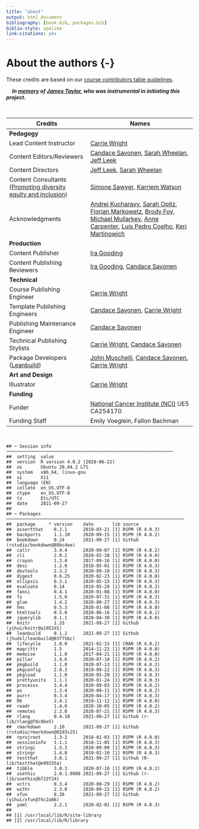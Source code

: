 ```yaml
---
title: "about"
output: html_document
bibliography: [book.bib, packages.bib]
biblio-style: apalike
link-citations: yes
---
```


# About the authors {-}



These credits are based on our [course contributors table guidelines](https://github.com/jhudsl/DaSL_Course_Template_Bookdown/wiki/How-to-give-credits).  
 
&nbsp;
&nbsp;
***In [memory](https://galaxyproject.org/jxtx/) of [James Taylor](https://genomebiology.biomedcentral.com/articles/10.1186/s13059-020-02016-0), who was instrumental in initiating this project.***

&nbsp;


|Credits|Names| 
|-------|-----|
|**Pedagogy**||
|Lead Content Instructor|[Carrie Wright](https://carriewright11.github.io)|
|Content Editors/Reviewers|[Candace Savonen](https://www.cansavvy.com/), [Sarah Wheelan](https://www.hopkinsmedicine.org/profiles/details/sarah-wheelan), [Jeff Leek](https://jtleek.com/)|
|Content Directors| [Jeff Leek](https://jtleek.com/), [Sarah Wheelan](https://www.hopkinsmedicine.org/profiles/details/sarah-wheelan)|
|Content Consultants ([Promoting diversity equity and inclusion](https://jhudatascience.org/ITCR_Cancer_Research_Leadership/promoting-diversity-equity-and-inclusion.html))| [Simone Sawyer](https://www.linkedin.com/in/simone-sawyer-msph-1a3b81110/), [Karriem Watson](https://www.linkedin.com/in/karriem-watson-10361035/)|
|Acknowledgments |[Andrei Kucharavy](https://twitter.com/andrei_chiffa/status/1375449259831595008?ref_src=twsrc%5Etfw%7Ctwcamp%5Etweetembed%7Ctwterm%5E1375449259831595008%7Ctwgr%5E%7Ctwcon%5Es1_c10&ref_url=http%3A%2F%2F127.0.0.1%3A4015%2Fabout-the-authors.html), [Sarah Opitz](https://twitter.com/sl_opitz/status/1375385114859933696?ref_src=twsrc%5Etfw%7Ctwcamp%5Etweetembed%7Ctwterm%5E1375385114859933696%7Ctwgr%5E%7Ctwcon%5Es1_c10&ref_url=http%3A%2F%2F127.0.0.1%3A4015%2Fabout-the-authors.html), [Florian Markowetz](https://twitter.com/markowetzlab/status/1374795012173656064?ref_src=twsrc%5Etfw%7Ctwcamp%5Etweetembed%7Ctwterm%5E1374795012173656064%7Ctwgr%5E%7Ctwcon%5Es1_c10&ref_url=http%3A%2F%2F127.0.0.1%3A4015%2Fabout-the-authors.html), [Brody Foy](https://twitter.com/foy_brody/status/1374799432445739010?ref_src=twsrc%5Etfw%7Ctwcamp%5Etweetembed%7Ctwterm%5E1374799432445739010%7Ctwgr%5E%7Ctwcon%5Es1_c10&ref_url=http%3A%2F%2F127.0.0.1%3A4015%2Fabout-the-authors.html), [Michael Mullarkey](https://twitter.com/mcmullarkey/status/1374838375031656456?ref_src=twsrc%5Etfw%7Ctwcamp%5Etweetembed%7Ctwterm%5E1374838375031656456%7Ctwgr%5E%7Ctwcon%5Es1_c10&ref_url=https%3A%2F%2Fpublish.twitter.com%2F%3Fquery%3Dhttps3A2F2Ftwitter.com2Fmcmullarkey2Fstatus2F1374838375031656456widget%3DTweet), [Anne Carpenter](https://twitter.com/DrAnneCarpenter/status/1375383099782139907?ref_src=twsrc%5Etfw%7Ctwcamp%5Etweetembed%7Ctwterm%5E1375383099782139907%7Ctwgr%5E%7Ctwcon%5Es1_c10&ref_url=https%3A%2F%2Fpublish.twitter.com%2F%3Fquery%3Dhttps3A2F2Ftwitter.com2FDrAnneCarpenter2Fstatus2F1375383099782139907widget%3DTweet), [Luis Pedro Coelho](https://twitter.com/luispedrocoelho/status/1375386159480721412?ref_src=twsrc%5Etfw%7Ctwcamp%5Etweetembed%7Ctwterm%5E1375386159480721412%7Ctwgr%5E%7Ctwcon%5Es1_c10&ref_url=https%3A%2F%2Fpublish.twitter.com%2F%3Fquery%3Dhttps3A2F2Ftwitter.com2Fluispedrocoelho2Fstatus2F1375386159480721412widget%3DTweet), [Keri Martinowich](https://twitter.com/martinowk/status/1374803835940528128?ref_src=twsrc%5Etfw%7Ctwcamp%5Etweetembed%7Ctwterm%5E1374803835940528128%7Ctwgr%5E%7Ctwcon%5Es1_c10&ref_url=https%3A%2F%2Fpublish.twitter.com%2F%3Fquery%3Dhttps3A2F2Ftwitter.com2Fmartinowk2Fstatus2F1374803835940528128widget%3DTweet) |
|**Production**||
|Content Publisher|[Ira Gooding](https://publichealth.jhu.edu/faculty/4130/ira-gooding)|
|Content Publishing Reviewers|[Ira Gooding](https://publichealth.jhu.edu/faculty/4130/ira-gooding), [Candace Savonen](https://www.cansavvy.com/)|
|**Technical**||
|Course Publishing Engineer|[Carrie Wright](https://carriewright11.github.io/)|
|Template Publishing Engineers|[Candace Savonen](https://www.cansavvy.com/), [Carrie Wright](https://carriewright11.github.io/)|
|Publishing Maintenance Engineer|[Candace Savonen](https://www.cansavvy.com/)|
|Technical Publishing Stylists|[Carrie Wright](https://carriewright11.github.io/), [Candace Savonen](https://www.cansavvy.com/)|
|Package Developers ([Leanbuild](https://github.com/jhudsl/leanbuild))|[John Muschelli](https://johnmuschelli.com/), [Candace Savonen](https://www.cansavvy.com/), [Carrie Wright](https://carriewright11.github.io/)|
|**Art and Design**||
|Illustrator|[Carrie Wright](https://carriewright11.github.io)|
|**Funding**||
|Funder|[National Cancer Institute (NCI)](https://www.cancer.gov/) UE5 CA254170|
|Funding Staff| Emily Voeglein, Fallon Bachman|

&nbsp;


```
## ─ Session info ───────────────────────────────────────────────────────────────
##  setting  value                       
##  version  R version 4.0.2 (2020-06-22)
##  os       Ubuntu 20.04.2 LTS          
##  system   x86_64, linux-gnu           
##  ui       X11                         
##  language (EN)                        
##  collate  en_US.UTF-8                 
##  ctype    en_US.UTF-8                 
##  tz       Etc/UTC                     
##  date     2021-09-27                  
## 
## ─ Packages ───────────────────────────────────────────────────────────────────
##  package     * version    date       lib source                            
##  assertthat    0.2.1      2019-03-21 [1] RSPM (R 4.0.3)                    
##  backports     1.1.10     2020-09-15 [1] RSPM (R 4.0.2)                    
##  bookdown      0.24       2021-09-27 [1] Github (rstudio/bookdown@88bc4ea) 
##  callr         3.4.4      2020-09-07 [1] RSPM (R 4.0.2)                    
##  cli           2.0.2      2020-02-28 [1] RSPM (R 4.0.0)                    
##  crayon        1.3.4      2017-09-16 [1] RSPM (R 4.0.0)                    
##  desc          1.2.0      2018-05-01 [1] RSPM (R 4.0.3)                    
##  devtools      2.3.2      2020-09-18 [1] RSPM (R 4.0.3)                    
##  digest        0.6.25     2020-02-23 [1] RSPM (R 4.0.0)                    
##  ellipsis      0.3.1      2020-05-15 [1] RSPM (R 4.0.3)                    
##  evaluate      0.14       2019-05-28 [1] RSPM (R 4.0.3)                    
##  fansi         0.4.1      2020-01-08 [1] RSPM (R 4.0.0)                    
##  fs            1.5.0      2020-07-31 [1] RSPM (R 4.0.3)                    
##  glue          1.4.2      2020-08-27 [1] RSPM (R 4.0.3)                    
##  hms           0.5.3      2020-01-08 [1] RSPM (R 4.0.0)                    
##  htmltools     0.5.0      2020-06-16 [1] RSPM (R 4.0.1)                    
##  jquerylib     0.1.1      2020-04-30 [1] RSPM (R 4.0.0)                    
##  knitr         1.33       2021-09-27 [1] Github (yihui/knitr@a1052d1)      
##  leanbuild     0.1.2      2021-09-27 [1] Github (jhudsl/leanbuild@03f75bc) 
##  lifecycle     1.0.0      2021-02-15 [1] CRAN (R 4.0.2)                    
##  magrittr      1.5        2014-11-22 [1] RSPM (R 4.0.0)                    
##  memoise       1.1.0      2017-04-21 [1] RSPM (R 4.0.0)                    
##  pillar        1.4.6      2020-07-10 [1] RSPM (R 4.0.2)                    
##  pkgbuild      1.1.0      2020-07-13 [1] RSPM (R 4.0.2)                    
##  pkgconfig     2.0.3      2019-09-22 [1] RSPM (R 4.0.3)                    
##  pkgload       1.1.0      2020-05-29 [1] RSPM (R 4.0.3)                    
##  prettyunits   1.1.1      2020-01-24 [1] RSPM (R 4.0.3)                    
##  processx      3.4.4      2020-09-03 [1] RSPM (R 4.0.2)                    
##  ps            1.3.4      2020-08-11 [1] RSPM (R 4.0.2)                    
##  purrr         0.3.4      2020-04-17 [1] RSPM (R 4.0.3)                    
##  R6            2.4.1      2019-11-12 [1] RSPM (R 4.0.0)                    
##  readr         1.4.0      2020-10-05 [1] RSPM (R 4.0.2)                    
##  remotes       2.2.0      2020-07-21 [1] RSPM (R 4.0.3)                    
##  rlang         0.4.10     2021-09-27 [1] Github (r-lib/rlang@f0c9be5)      
##  rmarkdown     2.10       2021-09-27 [1] Github (rstudio/rmarkdown@02d3c25)
##  rprojroot     1.3-2      2018-01-03 [1] RSPM (R 4.0.0)                    
##  sessioninfo   1.1.1      2018-11-05 [1] RSPM (R 4.0.3)                    
##  stringi       1.5.3      2020-09-09 [1] RSPM (R 4.0.3)                    
##  stringr       1.4.0      2019-02-10 [1] RSPM (R 4.0.3)                    
##  testthat      3.0.1      2021-09-27 [1] Github (R-lib/testthat@e99155a)   
##  tibble        3.0.3      2020-07-10 [1] RSPM (R 4.0.2)                    
##  usethis       2.0.1.9000 2021-09-27 [1] Github (r-lib/usethis@b722f24)    
##  vctrs         0.3.4      2020-08-29 [1] RSPM (R 4.0.2)                    
##  withr         2.3.0      2020-09-22 [1] RSPM (R 4.0.2)                    
##  xfun          0.26       2021-09-27 [1] Github (yihui/xfun@74c2a66)       
##  yaml          2.2.1      2020-02-01 [1] RSPM (R 4.0.3)                    
## 
## [1] /usr/local/lib/R/site-library
## [2] /usr/local/lib/R/library
```
